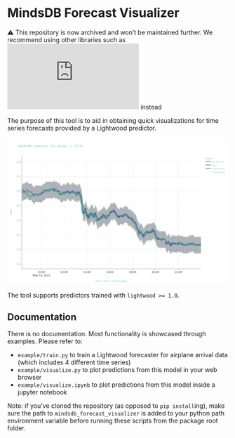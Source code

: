 # MindsDB Forecast Visualizer

:warning:  This repository is now archived and won’t be maintained further. We recommend using other libraries such as ![nixtla/utilsforecast](https://nixtlaverse.nixtla.io/utilsforecast/plotting.html) instead

The purpose of this tool is to aid in obtaining quick visualizations for time series forecasts provided by a Lightwood predictor.

![](./docs/plot.png)

The tool supports predictors trained with `lightwood >= 1.0`.

## Documentation

There is no documentation. Most functionality is showcased through examples. Please refer to:
* `example/train.py` to train a Lightwood forecaster for airplane arrival data (which includes 4 different time series)
* `example/visualize.py` to plot predictions from this model in your web browser
* `example/visualize.ipynb` to plot predictions from this model inside a jupyter notebook

Note: if you’ve cloned the repository (as opposed to `pip install`ing), make sure the path to `mindsdb_forecast_visualizer` is added to your python path environment variable before running these scripts from the package root folder.
